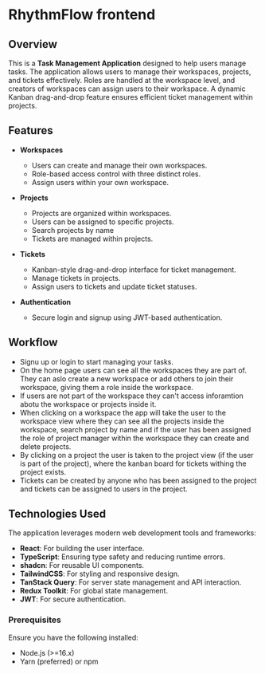 # RhythmFlow frontend

## Overview

This is a **Task Management Application** designed to help users manage tasks. The application allows users to manage their workspaces, projects, and tickets effectively. Roles are handled at the workspace level, and creators of workspaces can assign users to their workspace. A dynamic Kanban drag-and-drop feature ensures efficient ticket management within projects.

## Features

- **Workspaces**
  - Users can create and manage their own workspaces.
  - Role-based access control with three distinct roles.
  - Assign users within your own workspace.

- **Projects**
  - Projects are organized within workspaces.
  - Users can be assigned to specific projects.
  - Search projects by name
  - Tickets are managed within projects.

- **Tickets**
  - Kanban-style drag-and-drop interface for ticket management.
  - Manage tickets in projects. 
  - Assign users to tickets and update ticket statuses.

- **Authentication**
  - Secure login and signup using JWT-based authentication.

## Workflow 
- Signu up or login to start managing your tasks. 
- On the home page users can see all the workspaces they are part of. They can aslo create a new workspace or add others to join their workspace, giving them a role inside the workspace. 
- If users are not part of the workspace they can't access inforamtion abotu the workspace or projects inside it. 
- When clicking on a workspace the app will take the user to the workspace view where they can see all the projects inside the workspace, search project by name and if the user has been assigned the role of project manager within the workspace they can create and delete projects. 
- By clicking on a project the user is taken to the project view (if the user is part of the project), where the kanban board for tickets withing the project exists. 
- Tickets can be created by anyone who has been assigned to the project and tickets can be assigned to users in the project. 

## Technologies Used

The application leverages modern web development tools and frameworks:

- **React**: For building the user interface.
- **TypeScript**: Ensuring type safety and reducing runtime errors.
- **shadcn**: For reusable UI components.
- **TailwindCSS**: For styling and responsive design.
- **TanStack Query**: For server state management and API interaction.
- **Redux Toolkit**: For global state management.
- **JWT**: For secure authentication.

### Prerequisites

Ensure you have the following installed:

- Node.js (>=16.x)
- Yarn (preferred) or npm




